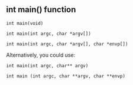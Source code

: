 ## int main() function

```
int main(void)

int main(int argc, char *argv[])

int main(int argc, char *argv[], char *envp[])
```
Alternatively, you could use:
```
int main(int argc, char** argv)

int main (int argc, char **argv, char **envp)
```
